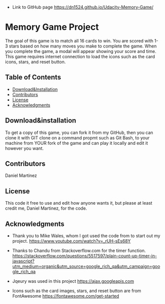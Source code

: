 - Link to GitHub page https://dn1524.github.io/Udacity-Memory-Game/ 

# Memory Game Project
The goal of this game is to match all 16 cards to win. You are scored with 1-3 stars based on how many moves you make to complete the game. When you complete the game, a modal will appear showing your score and time. This game requires internet connection to load the icons such as the card icons, stars, and reset button.

## Table of Contents

* [Download&Installation](#download&installation)
* [Contributors](#contributors)
* [License](#license)
* [Acknowledgments](#acknowledgments)

## Download&installation

To get a copy of this game, you can fork it from my GitHub, then you can clone it with GIT clone on a command propmt such as Git Bash, to your machine from YOUR fork of the game and can play it locally and edit it however you want.

## Contributors

Daniel Martinez

## License

This code it free to use and edit how anyone wants it, but please at least credit me, Daniel Martinez, for the code.

## Acknowledgments

- Thank you to Mike Wales, whom I got used the code from to start out my project. https://www.youtube.com/watch?v=_rUH-sEs68Y

- Thanks to Chandu from Stackoverflow.com for the timer function. https://stackoverflow.com/questions/5517597/plain-count-up-timer-in-javascript?utm_medium=organic&utm_source=google_rich_qa&utm_campaign=google_rich_qa

- Jqeury was used in this project https://ajax.googleapis.com

- Icons such as the card images, stars, and reset button are from FontAwesome https://fontawesome.com/get-started


